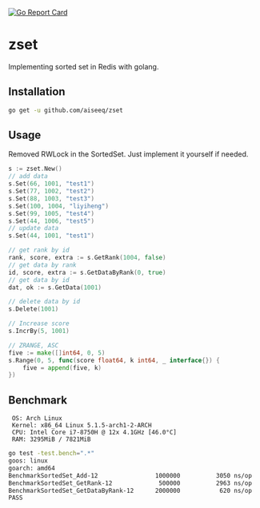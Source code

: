 [![Go Report Card](https://goreportcard.com/badge/github.com/aiseeq/zset)](https://goreportcard.com/report/github.com/aiseeq/zset)
# zset
Implementing sorted set in Redis with golang.

## Installation
```bash
go get -u github.com/aiseeq/zset
```

## Usage
Removed RWLock in the SortedSet. 
Just implement it yourself if needed.
```go
s := zset.New()
// add data
s.Set(66, 1001, "test1")
s.Set(77, 1002, "test2")
s.Set(88, 1003, "test3")
s.Set(100, 1004, "liyiheng")
s.Set(99, 1005, "test4")
s.Set(44, 1006, "test5")
// update data
s.Set(44, 1001, "test1")

// get rank by id
rank, score, extra := s.GetRank(1004, false)
// get data by rank
id, score, extra := s.GetDataByRank(0, true)
// get data by id
dat, ok := s.GetData(1001)

// delete data by id
s.Delete(1001)

// Increase score
s.IncrBy(5, 1001)

// ZRANGE, ASC
five := make([]int64, 0, 5)
s.Range(0, 5, func(score float64, k int64, _ interface{}) {
	five = append(five, k)
})


```

## Benchmark

```text
 OS: Arch Linux 
 Kernel: x86_64 Linux 5.1.5-arch1-2-ARCH
 CPU: Intel Core i7-8750H @ 12x 4.1GHz [46.0°C]
 RAM: 3295MiB / 7821MiB
```

```bash
go test -test.bench=".*"
goos: linux
goarch: amd64
BenchmarkSortedSet_Add-12              	 1000000	      3050 ns/op
BenchmarkSortedSet_GetRank-12          	  500000	      2963 ns/op
BenchmarkSortedSet_GetDataByRank-12    	 2000000	       620 ns/op
PASS
```
